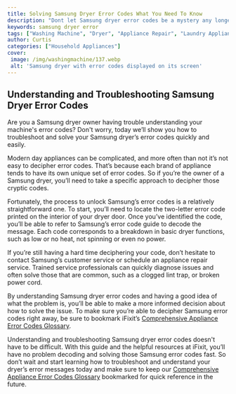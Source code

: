 ```yaml
---
title: Solving Samsung Dryer Error Codes What You Need To Know
description: "Dont let Samsung dryer error codes be a mystery any longer Learn about what causes these errors and how to address them with this informative blog post"
keywords: samsung dryer error
tags: ["Washing Machine", "Dryer", "Appliance Repair", "Laundry Appliances", "Appliance Brand"]
author: Curtis
categories: ["Household Appliances"]
cover: 
 image: /img/washingmachine/137.webp
 alt: 'Samsung dryer with error codes displayed on its screen'
---
```

## Understanding and Troubleshooting Samsung Dryer Error Codes
Are you a Samsung dryer owner having trouble understanding your machine's error codes? Don't worry, today we’ll show you how to troubleshoot and solve your Samsung dryer’s error codes quickly and easily. 

Modern day appliances can be complicated, and more often than not it’s not easy to decipher error codes. That’s because each brand of appliance tends to have its own unique set of error codes. So if you’re the owner of a Samsung dryer, you’ll need to take a specific approach to decipher those cryptic codes. 

Fortunately, the process to unlock Samsung’s error codes is a relatively straightforward one. To start, you’ll need to locate the two-letter error code printed on the interior of your dryer door. Once you’ve identified the code, you’ll be able to refer to Samsung’s error code guide to decode the message. Each code corresponds to a breakdown in basic dryer functions, such as low or no heat, not spinning or even no power. 

If you’re still having a hard time deciphering your code, don’t hesitate to contact Samsung’s customer service or schedule an appliance repair service. Trained service professionals can quickly diagnose issues and often solve those that are common, such as a clogged lint trap, or broken power cord. 

By understanding Samsung dryer error codes and having a good idea of what the problem is, you’ll be able to make a more informed decision about how to solve the issue. To make sure you’re able to decipher Samsung error codes right away, be sure to bookmark iFixit’s [Comprehensive Appliance Error Codes Glossary](./error-codes/).

Understanding and troubleshooting Samsung dryer error codes doesn't have to be difficult. With this guide and the helpful resources at iFixit, you’ll have no problem decoding and solving those Samsung error codes fast. So don’t wait and start learning how to troubleshoot and understand your dryer’s error messages today and make sure to keep our [Comprehensive Appliance Error Codes Glossary](./error-codes/) bookmarked for quick reference in the future.
